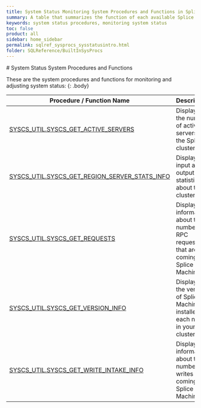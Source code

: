 ```yaml
---
title: System Status Monitoring System Procedures and Functions in Splice Machine
summary: A table that summarizes the function of each available Splice Machine built-in system procedure for monitoring and altering system status.
keywords: system status procedures, monitoring system status
toc: false
product: all
sidebar: home_sidebar
permalink: sqlref_sysprocs_sysstatusintro.html
folder: SQLReference/BuiltInSysProcs
---
```

<section>
<div class="TopicContent" data-swiftype-index="true" markdown="1">
# System Status System Procedures and Functions

These are the system procedures and functions for monitoring and
adjusting system status:
{: .body}

<table summary="Summary of Splice Machine system procedures and functions for system status">
                <col />
                <col />
                <thead>
                    <tr>
                        <th>Procedure / Function Name</th>
                        <th>Description</th>
                    </tr>
                </thead>
                <tbody>
                    <tr>
                        <td class="CodeFont"><a href="sqlref_sysprocs_getactiveservers.html">SYSCS_UTIL.SYSCS_GET_ACTIVE_SERVERS</a>
                        </td>
                        <td>Displays the number of active servers in the Splice cluster.</td>
                    </tr>
                    <tr>
                        <td class="CodeFont"><a href="sqlref_sysprocs_getregionserverstats.html">SYSCS_UTIL.SYSCS_GET_REGION_SERVER_STATS_INFO</a>
                        </td>
                        <td>Displays input and output statistics about the cluster.</td>
                    </tr>
                    <tr>
                        <td class="CodeFont"><a href="sqlref_sysprocs_getrequests.html">SYSCS_UTIL.SYSCS_GET_REQUESTS</a>
                        </td>
                        <td>Displays information about the number of RPC requests that are coming into Splice Machine.</td>
                    </tr>
                    <tr>
                        <td class="CodeFont"><a href="sqlref_sysprocs_getversioninfo.html">SYSCS_UTIL.SYSCS_GET_VERSION_INFO</a>
                        </td>
                        <td>Displays the version of Splice Machine installed on each node in your cluster.</td>
                    </tr>
                    <tr>
                        <td class="CodeFont"><a href="sqlref_sysprocs_getwriteintakeinfo.html">SYSCS_UTIL.SYSCS_GET_WRITE_INTAKE_INFO</a>
                        </td>
                        <td>Displays information about the number of writes coming into Splice Machine.</td>
                    </tr>
                </tbody>
            </table>
</div>
</section>
